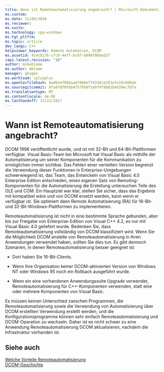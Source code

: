 ```yaml
---
title: Wann ist Remoteautomatisierung angebracht? | Microsoft-Dokumentation
ms.custom: 
ms.date: 11/04/2016
ms.reviewer: 
ms.suite: 
ms.technology: cpp-windows
ms.tgt_pltfrm: 
ms.topic: article
dev_langs: C++
helpviewer_keywords: Remote Automation, DCOM
ms.assetid: 4c4c8176-cfc0-44f7-bc87-b690f069ad2f
caps.latest.revision: "10"
author: mikeblome
ms.author: mblome
manager: ghogen
ms.workload: cplusplus
ms.openlocfilehash: 9ad6eef0bbaad7860e7f4310ce283efe18c668eb
ms.sourcegitcommit: 8fa8fdf0fbb4f57950f1e8f4f9b81b4d39ec7d7a
ms.translationtype: MT
ms.contentlocale: de-DE
ms.lasthandoff: 12/21/2017
---
```

# <a name="where-does-remote-automation-fit-in"></a>Wann ist Remoteautomatisierung angebracht?
DCOM 1996 veröffentlicht wurde, und ist mit 32-Bit und 64-Bit-Plattformen verfügbar. Visual Basic-Team bei Microsoft hat Visual Basic als mithilfe der Automatisierung um seiner Komponenten für die Kommunikation zu ermöglichen immer sichtbar. Das Fehlen einer verteilten Version begrenzt die Verwendung dieser Funktionen in Enterprise-Umgebungen schwerwiegend ist, das Team, das Entwickeln von Visual Basic 4.0 Enterprise Edition entschieden, einen eigenen Satz von Remoting-Komponenten für die Automatisierung die Erstellung untersuchen Teile des OLE und COM. Ein Hauptziel war klar, stellen Sie sicher, dass das Ergebnis mit kompatibel wäre und von DCOM ersetzt werden, kann wenn er verfügbar ist. Sie optimiert dann Remote Automatisierung (RA) für 16-Bit- und 32-Bit-Windows-Plattformen zu implementieren.  
  
 Remoteautomatisierung ist nicht in eine bestimmte Sprache gebunden, aber bis zur Freigabe von Enterprise-Edition von Visual C++ 4.2, es nur mit Visual Basic 4.0 geliefert wurde. Bedenken Sie, dass Remoteautomatisierung vollständig von DCOM klassifiziert wird. Wenn Sie die Möglichkeit DCOM anstelle von Remoteautomatisierung in Ihren Anwendungen verwendet haben, sollten Sie dies tun. Es gibt dennoch Szenarien, in denen Remoteautomatisierung besser geeignet ist:  
  
-   Dort haben Sie 16-Bit-Clients.  
  
-   Wenn Ihre Organisation keiner DCOM-aktivierten Version von Windows NT oder Windows 95 noch ein Rollback ausgeführt wurde.  
  
-   Wenn ein eine vorhandenen Anwendungssuite Upgrade verwendet, Remoteautomatisierung für C++-Komponenten verwenden, statt eine oder mehrere Komponenten von Visual Basic.  
  
 Es müssen keinen Unterschied zwischen Programmen, die Remoteautomatisierung sowie die Verwendung von Automatisierung über DCOM erstellten Verwendung erstellt werden, und die Konfigurationsprogramme können sehr einfach Remoteautomatisierung und DCOM-Operation zu wechseln. Daher ist es nicht schwer zu eine Anwendung Remoteautomatisierung DCOM aktualisieren, nachdem die Infrastruktur vorhanden ist.  
  
## <a name="see-also"></a>Siehe auch  
 [Welche Vorteile Remoteautomatisierung](what-does-remote-automation-provide-q.md)   
 [DCOM-Geschichte](../mfc/history-of-dcom.md)

